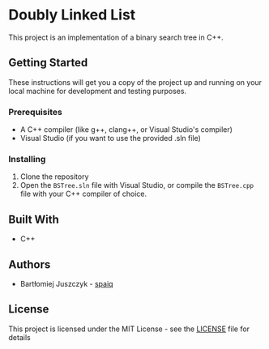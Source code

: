 # Doubly Linked List

This project is an implementation of a binary search tree in C++.

## Getting Started

These instructions will get you a copy of the project up and running on your local machine for development and testing purposes.

### Prerequisites

- A C++ compiler (like g++, clang++, or Visual Studio's compiler)
- Visual Studio (if you want to use the provided .sln file)

### Installing

1. Clone the repository
2. Open the `BSTree.sln` file with Visual Studio, or compile the `BSTree.cpp` file with your C++ compiler of choice.

## Built With

- C++

## Authors

- Bartłomiej Juszczyk - [spaiq](https://github.com/spaiq)

## License

This project is licensed under the MIT License - see the [LICENSE](LICENSE) file for details
